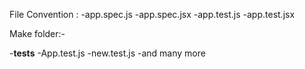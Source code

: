 File Convention :
-app.spec.js
-app.spec.jsx
-app.test.js
-app.test.jsx

Make folder:-

-__tests__
    -App.test.js
    -new.test.js
    -and many more